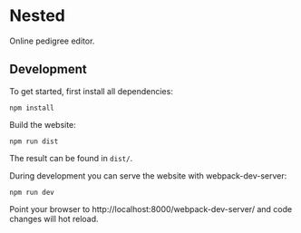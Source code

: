 Nested
======

Online pedigree editor.


Development
-----------

To get started, first install all dependencies:

    npm install

Build the website:

    npm run dist

The result can be found in `dist/`.

During development you can serve the website with webpack-dev-server:

    npm run dev

Point your browser to http://localhost:8000/webpack-dev-server/ and code
changes will hot reload.
